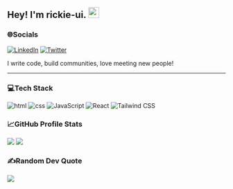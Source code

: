 
## Hey! I'm rickie-ui. <img src="https://media.giphy.com/media/hvRJCLFzcasrR4ia7z/giphy.gif" width="25px">

### 🌐Socials

[![LinkedIn](https://img.shields.io/badge/LinkedIn-%230077B5.svg?logo=linkedin&logoColor=white)](https://linkedin.com/in/muciraerick)
[![Twitter](https://img.shields.io/badge/Twitter-%231DA1F2.svg?logo=Twitter&logoColor=white)](https://twitter.com/rickie_ui)
  
I write code, build communities, love meeting new people!

---

### 💻Tech Stack

![html](https://img.shields.io/badge/html-D84B38?style=for-the-badge&logo=html5&logoColor=E9E9E9)
![css](https://img.shields.io/badge/CSS-278EC3?style=for-the-badge&logo=css3&logoColor=E9E9E9)
![JavaScript](https://img.shields.io/badge/JavaScript-EDB94F?style=for-the-badge&logo=javascript&logoColor=white)
![React](https://img.shields.io/badge/react-%2320232a.svg?style=for-the-badge&logo=react&logoColor=%2361DAFB)
![Tailwind CSS](https://img.shields.io/badge/tailwindcss-15304B.svg?style=for-the-badge&logo=tailwindcss&logoColor=%2361DAFB)


### :chart_with_upwards_trend:GitHub Profile Stats

![](https://github-readme-stats.vercel.app/api?username=rickie-ui&theme=radical&hide_border=false&include_all_commits=false&count_private=false) 
![](https://github-readme-streak-stats.herokuapp.com/?user=rickie-ui&theme=radical&hide_border=false&float=right)
<br/>

### ✍️Random Dev Quote
![](https://quotes-github-readme.vercel.app/api?type=horizontal&theme=radical)

  
